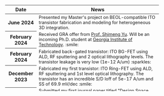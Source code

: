 ---
---

<div class="news">
  <div class="table-responsive" style="max-height: 300px; overflow-y: auto;">
    <table class="table table-sm table-borderless">
      <thead>
        <tr>
          <th class="date-column">Date</th>
          <th>News</th>
        </tr>
      </thead>
      <tbody>
        <tr>
          <th scope="row" class="date-column">June 2024</th>
          <td style="font-size: 0.9rem">Presented my Master's project on BEOL-compatible ITO transistor fabrication and modeling for heterogeneous 3D integration.</td>
        </tr>
        <tr>
          <th scope="row" class="date-column">February 2024</th>
          <td style="font-size: 0.9rem">Received GRA offer from <a href = "https://shimeng.ece.gatech.edu/professor/">Prof. Shimeng Yu</a>. Will be an incoming Ph.D. student at <a href="https://ece.gatech.edu/">Georgia Institute of Technology</a>. :smile: </td>
        </tr>
        <tr>
          <th scope="row" class="date-column">February 2024</th>
          <td style="font-size: 0.9rem">Fabricated back-gated transistor: ITO BG-FET using ALD, RF sputtering and 2 optical lithography levels. The transistor leakage is very low (1e-12 A/um) :sparkles: </td>
        </tr>
        <tr>
          <th scope="row" class="date-column">December 2023</th>
          <td style="font-size: 0.9rem">Fabricated my first transistor: ITO Ring-FET using ALD, RF sputtering and 1st level optical lithography. The transistor has an incredible S/D Ioff of 5e-17 A/um and SS of 69.9 mV/dec :smile: </td>
        </tr>
        <tr>
          <th scope="row" class="date-column">November 2023</th>
          <td style="font-size: 0.9rem">Submitted my first journal paper titled "Design Space and Variability Analysis of SOI MOSFET for Ultra-Low Power Band-to-Band Tunneling Neurons" to the <a href="https://ieeexplore.ieee.org/xpl/RecentIssue.jsp?punumber=16">IEEE Transactions on Electronic Devices</a>.</td>
        </tr>
        <tr>
          <th scope="row" class="date-column">August 2023</th>
          <td style="font-size: 0.9rem">Started my Master's project on BEOL-compatible ITO transistor fabrication and modeling for heterogeneous 3D integration with <a href="https://www.ee.iitb.ac.in/web/people/veeresh-deshpande/">Prof. Veeresh Deshpande</a>.</td>
        </tr>
        <tr>
          <th scope="row" class="date-column">May 2023</th>
          <td style="font-size: 0.9rem">Started a research project on process and aging variability-aware degradation in CARAT with <a href="https://www.ee.iitb.ac.in/wiki/faculty/souvik">Prof. Souvik Mahapatra</a> on the topic: Reliability of Cryo CMOS.</td>
        </tr>
        <tr>
          <th scope="row" class="date-column">June 2023</th>
          <td style="font-size: 0.9rem">Received my first conference rejection (SISPAD 2023) ;p :wink: </td>
        </tr>
        <tr>
          <th scope="row" class="date-column">May 2023</th>
          <td style="font-size: 0.9rem">Received the Undergraduate Research Award 01 (URA 01) for "excellent contribution to research in preliminary research/developmental exposure" for my project: "TCAD calibration of SOI MOSFET followed by design space exploration for energy-efficient neurons." :sparkles: :smile:</td>
        </tr>        
        <tr>
          <th scope="row" class="date-column">April 2023</th>
          <td style="font-size: 0.9rem">Submitted my first conference paper titled "7.5× Energy Reduction by Engineering SOI MOSFET Design for Ultra-Low Power Neurons Using Experimentally Calibrated TCAD" to <a href="https://sispad2023.jp/">SISPAD 2023</a>. :sparkles:</td>
        </tr>
        <tr>
          <th scope="row" class="date-column">May 2022</th>
          <td style="font-size: 0.9rem">Joined <a href="https://atomberg.com/">Atomberg Technologies</a> as a Research and Development Engineer intern.</td>
        </tr>
        <tr>
          <th scope="row" class="date-column">May 2022</th>
          <td style="font-size: 0.9rem">Started research with <a href="https://www.ee.iitb.ac.in/web/people/udayan-ganguly/">Prof. Udayan Ganguly</a> in the SOXI, Variability, FeRAM subgroup of the <a href="https://nanomemorylogic.wordpress.com/">MeLoDe</a> lab.</td>
        </tr>
        <tr>
          <th scope="row" class="date-column">December 2021</th>
          <td style="font-size: 0.9rem">Returned to campus after a 2-year COVID break.</td>
        </tr>
        <tr>
          <th scope="row" class="date-column">June 2021</th>
          <td style="font-size: 0.9rem">Started the Summer Undergraduate Research Program (SURP) with <a href="https://www.ee.iitb.ac.in/wiki/faculty/souvik">Prof. Souvik Mahapatra</a> on the topic: Reliability of Cryo CMOS.</td>
        </tr>
        <tr>
          <th scope="row" class="date-column">May 2021</th>
          <td style="font-size: 0.9rem">Interned as a Data Scientist at <a href="https://www.carnot.co.in/">Carnot Technologies</a>.</td>
        </tr>
        <tr>
          <th scope="row" class="date-column">June 2020</th>
          <td style="font-size: 0.9rem">Selected as the convener of the <a href="https://erciitb.github.io/">Electronics and Robotics Club, IIT Bombay</a>.</td>
        </tr>
        <tr>
          <th scope="row" class="date-column">July 2019</th>
          <td style="font-size: 0.9rem">Started my undergraduate studies in Electrical Engineering at IIT Bombay.</td>
        </tr>  
      </tbody>
    </table>
  </div>
</div>
